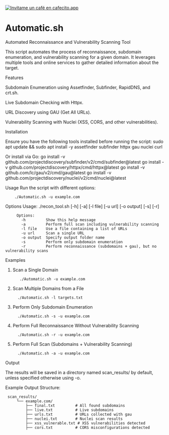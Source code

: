 <a href='https://cafecito.app/nelux' rel='noopener' target='_blank'><img srcset='https://cdn.cafecito.app/imgs/buttons/button_6.png 1x, https://cdn.cafecito.app/imgs/buttons/button_6_2x.png 2x, https://cdn.cafecito.app/imgs/buttons/button_6_3.75x.png 3.75x' src='https://cdn.cafecito.app/imgs/buttons/button_6.png' alt='Invitame un café en cafecito.app' /></a>

# Automatic.sh

Automated Reconnaissance and Vulnerability Scanning Tool

This script automates the process of reconnaissance, subdomain enumeration, and vulnerability scanning for a given domain. It leverages multiple tools and online services to gather detailed information about the target.

Features

Subdomain Enumeration using Assetfinder, Subfinder, RapidDNS, and crt.sh.

Live Subdomain Checking with Httpx.

URL Discovery using GAU (Get All URLs).

Vulnerability Scanning with Nuclei (XSS, CORS, and other vulnerabilities).

Installation

Ensure you have the following tools installed before running the script:
      sudo apt update && sudo apt install -y assetfinder subfinder httpx gau nuclei curl

Or install via Go:
      go install -v github.com/projectdiscovery/subfinder/v2/cmd/subfinder@latest
      go install -v github.com/projectdiscovery/httpx/cmd/httpx@latest
      go install -v github.com/lc/gau/v2/cmd/gau@latest
      go install -v github.com/projectdiscovery/nuclei/v2/cmd/nuclei@latest
   
Usage
Run the script with different options:

        ./Automatic.sh -u example.com

Options
            Usage: ./recon_tool.sh [-h] [-a] [-l file] [-u url] [-o output] [-s] [-r]
      
         Options:
           -h         Show this help message
           -a         Perform full scan including vulnerability scanning
           -l file    Use a file containing a list of URLs
           -u url     Scan a single URL
           -o output  Specify output folder name
           -s         Perform only subdomain enumeration
           -r         Perform reconnaissance (subdomains + gau), but no vulnerability scans   

Examples

1. Scan a Single Domain

          ./Automatic.sh -u example.com

2. Scan Multiple Domains from a File

         ./Automatic.sh -l targets.txt

3. Perform Only Subdomain Enumeration

         ./Automatic.sh -s -u example.com

4. Perform Full Reconnaissance Without Vulnerability Scanning

         ./Automatic.sh -r -u example.com

5. Perform Full Scan (Subdomains + Vulnerability Scanning)

         ./Automatic.sh -a -u example.com

Output

The results will be saved in a directory named scan_results/ by default, unless specified otherwise using -o.

Example Output Structure:

     scan_results/
         └── example.com/
             ├── final.txt         # All found subdomains
             ├── live.txt          # Live subdomains
             ├── urls.txt          # URLs collected with gau
             ├── nuclei.txt        # Nuclei scan results
             ├── xss_vulnerable.txt # XSS vulnerabilities detected
             ├── cors.txt          # CORS misconfigurations detected
